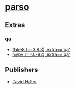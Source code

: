 # [parso](https://pypi.org/project/parso)


## Extras

### qa
- [flake8 (==3.8.3); extra=='qa'](packages/f/flake8.md)
- [mypy (==0.782); extra=='qa'](packages/m/mypy.md)


## Publishers
- [David.Halter](https://pypi.org/user/David.Halter)

